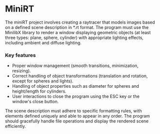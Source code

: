 # MiniRT
The miniRT project involves creating a raytracer that models images based on a defined scene description in *.rt format. The program must use the MinilibX library to render a window displaying geometric objects (at least three types: plane, sphere, cylinder) with appropriate lighting effects, including ambient and diffuse lighting.

### Key features
- Proper window management (smooth transitions, minimization, resizing).
- Correct handling of object transformations (translation and rotation, except for spheres and lights).
- Handling of object properties such as diameter for spheres and height/length for cylinders.
- User interactions to close the program using the ESC key or the window's close button.

The scene description must adhere to specific formatting rules, with elements defined uniquely and able to appear in any order. The program should gracefully handle file operations and display the rendered scene efficiently.

